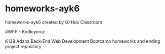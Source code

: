 # homeworks-ayk6
homeworks-ayk6 created by GitHub Classroom

#WFP - Kodluyoruz

K138 Adana Back-End Web Development Bootcamp homeworks and ending project repository
